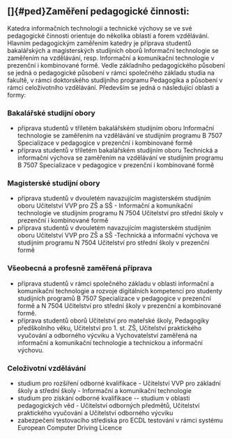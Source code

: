 ## []{#ped}Zaměření pedagogické činnosti:

Katedra informačních technologií a technické výchovy se ve své
pedagogické činnosti orientuje do několika oblastí a forem vzdělávání.
Hlavním pedagogickým zaměřením katedry je příprava studentů bakalářských
a magisterských studijních oborů Informační technologie se zaměřením na
vzdělávání, resp. Informační a komunikační technologie v prezenční i
kombinované formě. Vedle základního pedagogického působení se jedná o
pedagogické působení v rámci společného základu studia na fakultě, v
rámci doktorského studijního programu Pedagogika a působení v rámci
celoživotního vzdělávání. Především se jedná o následující oblasti a
formy:

### Bakalářské studijní obory

-   příprava studentů v tříletém bakalářském studijním oboru Informační
    technologie se zaměřením na vzdělávání ve studijním programu B 7507
    Specializace v pedagogice v prezenční i kombinované formě
-   příprava studentů v tříletém bakalářském studijním oboru Technická a
    informační výchova se zaměřením na vzdělávání ve studijním programu
    B 7507 Specializace v pedagogice v prezenční i kombinované formě

### Magisterské studijní obory

-   příprava studentů v dvouletém navazujícím magisterském studijním
    oboru Učitelství VVP pro ZŠ a SŠ - Informační a komunikační
    technologie ve studijním programu N 7504 Učitelství pro střední
    školy v prezenční i kombinované formě
-   příprava studentů v dvouletém navazujícím magisterském studijním
    oboru Učitelství VVP pro ZŠ a SŠ -Technická a informační výchova ve
    studijním programu N 7504 Učitelství pro střední školy v prezenční
    formě

### Všeobecná a profesně zaměřená příprava

-   příprava studentů v rámci společného základu v oblasti informační a
    komunikační technologie a rozvoje digitálních kompetencí pro
    studenty studijních programů B 7507 Specializace v pedagogice v
    prezenční formě a N 7504 Učitelství pro střední školy v prezenční a
    kombinované formě.
-   příprava studentů oborů Učitelství pro mateřské školy, Pedagogiky
    předškolního věku, Učitelství pro 1. st. ZŠ, Učitelství praktického
    vyučování a odborného výcviku a Vychovatelství zaměřená na
    informační a komunikační technologie a technickou a informační
    výchovu.

### Celoživotní vzdělávání

-   studium pro rozšíření odborné kvalifikace - Učitelství VVP pro
    základní školy a střední školy - Informační a komunikační
    technologie
-   studium pro získání odborné kvalifikace -- studium v oblasti
    pedagogických věd - Učitelství odborných předmětů, Učitelství
    praktického vyučování a Učitelství odborného výcviku
-   zabezpečení testovacího střediska pro ECDL testování v rámci systému
    European Computer Driving Licence
